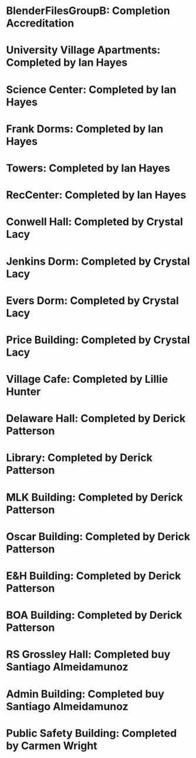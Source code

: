 # BlenderFilesGroupB: Completion Accreditation 
# University Village Apartments: Completed by Ian Hayes
# Science Center: Completed by Ian Hayes
# Frank Dorms: Completed by Ian Hayes
# Towers: Completed by Ian Hayes
# RecCenter: Completed by Ian Hayes
# Conwell Hall: Completed by Crystal Lacy
# Jenkins Dorm: Completed by Crystal Lacy
# Evers Dorm: Completed by Crystal Lacy
# Price Building: Completed by Crystal Lacy
# Village Cafe: Completed by Lillie Hunter
# Delaware Hall: Completed by Derick Patterson
# Library: Completed by Derick Patterson
# MLK Building: Completed by Derick Patterson
# Oscar Building: Completed by Derick Patterson
# E&H Building: Completed by Derick Patterson
# BOA Building: Completed by Derick Patterson
# RS Grossley Hall: Completed buy Santiago Almeidamunoz
# Admin Building: Completed buy Santiago Almeidamunoz
# Public Safety Building: Completed by Carmen Wright
